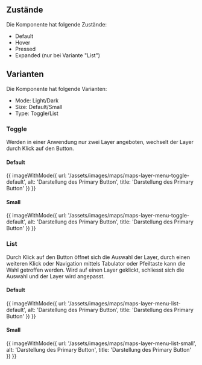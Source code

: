 ## Zustände
Die Komponente hat folgende Zustände:
- Default
- Hover
- Pressed
- Expanded (nur bei Variante "List")

## Varianten
Die Komponente hat folgende Varianten:
- Mode: Light/Dark
- Size: Default/Small
- Type: Toggle/List

### Toggle
Werden in einer Anwendung nur zwei Layer angeboten, wechselt der Layer durch Klick auf den Button.

#### Default
{{ imageWithMode({
  url: '/assets/images/maps/maps-layer-menu-toggle-default',
  alt: 'Darstellung des Primary Button',
  title: 'Darstellung des Primary Button'
}) }}

#### Small
{{ imageWithMode({
  url: '/assets/images/maps/maps-layer-menu-toggle-default',
  alt: 'Darstellung des Primary Button',
  title: 'Darstellung des Primary Button'
}) }}


### List 
Durch Klick auf den Button öffnet sich die Auswahl der Layer, durch einen weiteren Klick oder Navigation mittels Tabulator oder Pfeiltaste kann die Wahl getroffen werden. Wird auf einen Layer geklickt, schliesst sich die Auswahl und der Layer wird angepasst.

#### Default
{{ imageWithMode({
  url: '/assets/images/maps/maps-layer-menu-list-default',
  alt: 'Darstellung des Primary Button',
  title: 'Darstellung des Primary Button'
}) }}

#### Small
{{ imageWithMode({
  url: '/assets/images/maps/maps-layer-menu-list-small',
  alt: 'Darstellung des Primary Button',
  title: 'Darstellung des Primary Button'
}) }}